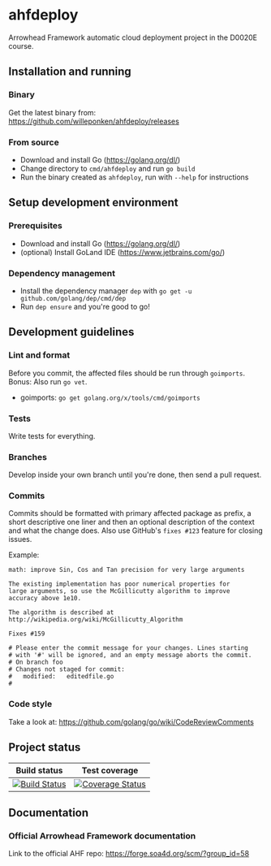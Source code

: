 ahfdeploy
=========
Arrowhead Framework automatic cloud deployment project in the D0020E course.

## Installation and running
### Binary
Get the latest binary from: https://github.com/willeponken/ahfdeploy/releases

### From source
 * Download and install Go (https://golang.org/dl/)
 * Change directory to `cmd/ahfdeploy` and run `go build`
 * Run the binary created as `ahfdeploy`, run with `--help` for instructions

## Setup development environment
### Prerequisites
 * Download and install Go (https://golang.org/dl/)
 * (optional) Install GoLand IDE (https://www.jetbrains.com/go/)

### Dependency management
 * Install the dependency manager `dep` with `go get -u github.com/golang/dep/cmd/dep`
 * Run `dep ensure` and you're good to go!

## Development guidelines
### Lint and format
Before you commit, the affected files should be run through `goimports`. Bonus: Also run `go vet`.

 * goimports: `go get golang.org/x/tools/cmd/goimports`

### Tests
Write tests for everything.

### Branches
Develop inside your own branch until you're done, then send a pull request.

### Commits
Commits should be formatted with primary affected package as prefix, a short descriptive one liner and then an optional description of the context and what the change does. Also use GitHub's `fixes #123` feature for closing issues.

Example:
```
math: improve Sin, Cos and Tan precision for very large arguments

The existing implementation has poor numerical properties for
large arguments, so use the McGillicutty algorithm to improve
accuracy above 1e10.

The algorithm is described at http://wikipedia.org/wiki/McGillicutty_Algorithm

Fixes #159

# Please enter the commit message for your changes. Lines starting
# with '#' will be ignored, and an empty message aborts the commit.
# On branch foo
# Changes not staged for commit:
#	modified:   editedfile.go
#
```

### Code style
Take a look at: https://github.com/golang/go/wiki/CodeReviewComments

## Project status
| Build status | Test coverage |
|:------------:|:-------------:|
| [![Build Status](https://travis-ci.org/willeponken/d0020e-arrowhead.svg?branch=master)](https://travis-ci.org/willeponken/d0020e-arrowhead) | [![Coverage Status](https://coveralls.io/repos/github/willeponken/d0020e-arrowhead/badge.svg?branch=master)](https://coveralls.io/github/willeponken/d0020e-arrowhead?branch=master) |

## Documentation
### Official Arrowhead Framework documentation
Link to the official AHF repo: https://forge.soa4d.org/scm/?group_id=58
